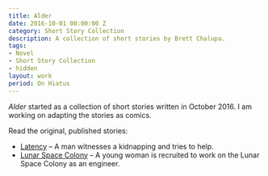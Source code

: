 ```yaml
---
title: Alder
date: 2016-10-01 00:00:00 Z
category: Short Story Collection
description: A collection of short stories by Brett Chalupa.
tags:
- Novel
- Short Story Collection
- hidden
layout: work
period: On Hiatus
---
```


_Alder_ started as a collection of short stories written in October 2016. I am working on adapting the stories as comics.

Read the original, published stories:

- [Latency](http://www.brettchalupa.com/latency) – A man witnesses a kidnapping and tries to help.
- [Lunar Space Colony](http://www.brettchalupa.com/lunar-space-colony) – A young woman is recruited to work on the Lunar Space Colony as an engineer.
